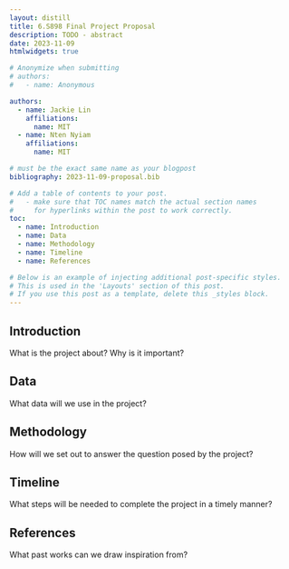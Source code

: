 ```yaml
---
layout: distill
title: 6.S898 Final Project Proposal
description: TODO - abstract
date: 2023-11-09
htmlwidgets: true

# Anonymize when submitting
# authors:
#   - name: Anonymous

authors:
  - name: Jackie Lin
    affiliations:
      name: MIT
  - name: Nten Nyiam
    affiliations:
      name: MIT

# must be the exact same name as your blogpost
bibliography: 2023-11-09-proposal.bib

# Add a table of contents to your post.
#   - make sure that TOC names match the actual section names
#     for hyperlinks within the post to work correctly.
toc:
  - name: Introduction
  - name: Data
  - name: Methodology
  - name: Timeline
  - name: References

# Below is an example of injecting additional post-specific styles.
# This is used in the 'Layouts' section of this post.
# If you use this post as a template, delete this _styles block.
---
```


## Introduction 
What is the project about? Why is it important?  

## Data 
What data will we use in the project? 

## Methodology
How will we set out to answer the question posed by the project?

## Timeline 
What steps will be needed to complete the project in a timely manner? 

## References
What past works can we draw inspiration from?